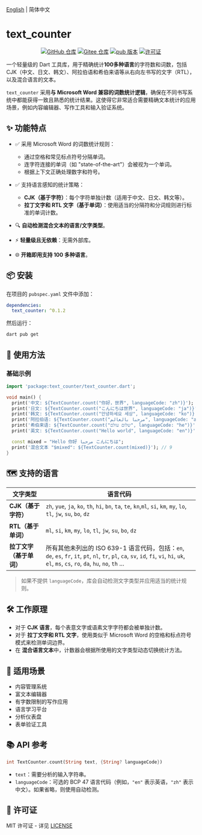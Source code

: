 [English](README.md) | 简体中文
# text_counter

<p align="center">
    <a href="https://github.com/hexwarrior6/text_counter"><img alt="GitHub 仓库" src="https://img.shields.io/github/last-commit/hexwarrior6/text_counter?logo=github"></a>
    <a href="https://gitee.com/HexWarrior6/text_counter"><img alt="Gitee 仓库" src="https://img.shields.io/badge/Gitee-repo-red?logo=gitee"></a>
    <a href="https://pub.dev/packages/text_counter"><img alt="pub 版本" src="https://img.shields.io/pub/v/text_counter?logo=dart"></a>
    <a href="https://github.com/hexwarrior6/text_counter/blob/master/LICENSE"><img alt="许可证" src="https://img.shields.io/github/license/hexwarrior6/text_counter.svg?color=blue"></a>
</p>

一个轻量级的 Dart 工具库，用于精确统计**100多种语言**的字符数和词数，包括 CJK（中文、日文、韩文）、阿拉伯语和希伯来语等从右向左书写的文字（RTL），以及混合语言的文本。

`text_counter` 采用**与 Microsoft Word 兼容的词数统计逻辑**，确保在不同书写系统中都能获得一致且熟悉的统计结果。这使得它非常适合需要精确文本统计的应用场景，例如内容编辑器、写作工具和输入验证系统。

## ✨ 功能特点

- ✅ 采用 Microsoft Word 的词数统计规则：
  - 通过空格和常见标点符号分隔单词。
  - 连字符连接的单词（如 "state-of-the-art"）会被视为一个单词。
  - 根据上下文正确处理数字和符号。

- ✅ 支持语言感知的统计策略：
  - **CJK（基于字符）**：每个字符单独计数（适用于中文、日文、韩文等）。
  - **拉丁文字和 RTL 文字（基于单词）**：使用适当的分隔符和分词规则进行标准的单词计数。

- 🔍 **自动检测混合文本的语言/文字类型**。

- ⚡ **轻量级且无依赖**：无需外部库。

- 🌐 **开箱即用支持 100 多种语言**。

## 📦 安装

在项目的 `pubspec.yaml` 文件中添加：

```yaml
dependencies:
  text_counter: ^0.1.2
```

然后运行：

```bash
dart pub get
```

## 🧪 使用方法

### 基础示例

```dart
import 'package:text_counter/text_counter.dart';

void main() {
  print('中文: ${TextCounter.count("你好，世界", languageCode: "zh")}'); // 5
  print('日文: ${TextCounter.count("こんにちは世界", languageCode: "ja")}'); // 7
  print('韩文: ${TextCounter.count("안녕하세요 세상", languageCode: "ko")}'); // 7
  print('阿拉伯语: ${TextCounter.count("مرحبا بالعالم", languageCode: "ar")}'); // 2
  print('希伯来语: ${TextCounter.count("שלום עולם", languageCode: "he")}'); // 2
  print('英文: ${TextCounter.count("Hello world", languageCode: "en")}'); // 2

  const mixed = "Hello 你好 مرحبا こんにちは";
  print('混合文本 "$mixed": ${TextCounter.count(mixed)}'); // 9
}
```

## 🗺️ 支持的语言

| 文字类型           | 语言代码                                                                                                                                                                          |
|----------------|-------------------------------------------------------------------------------------------------------------------------------------------------------------------------------|
| **CJK（基于字符）**  | `zh`, `yue`, `ja`, `ko`, `th`, `hi`, `bn`, `ta`, `te`, `kn`,`ml`, `si`, `km`, `my`, `lo`, `tl`, `jw`, `su`, `bo`, `dz`                                                        |
| **RTL（基于单词）**  | `ml`, `si`, `km`, `my`, `lo`, `tl`, `jw`, `su`, `bo`, `dz`                                                                                                                    |
| **拉丁文字（基于单词）** | 所有其他未列出的 ISO 639-1 语言代码，包括：`en`, `de`, `es`, `fr`, `it`, `pt`, `nl`, `tr`, `pl`, `ca`, `sv`, `id`, `fi`, `vi`, `hi`, `uk`, `el`, `ms`, `cs`, `ro`, `da`, `hu`, `no`, `th` ... |

> 如果不提供 `languageCode`，库会自动检测文字类型并应用适当的统计规则。

## 🛠️ 工作原理

- 对于 **CJK 语言**，每个表意文字或语素文字字符都会被单独计数。
- 对于 **拉丁文字和 RTL 文字**，使用类似于 Microsoft Word 的空格和标点符号模式来检测单词边界。
- 在 **混合语言文本**中，计数器会根据所使用的文字类型动态切换统计方法。

## 🧩 适用场景

- 内容管理系统
- 富文本编辑器
- 有字数限制的写作应用
- 语言学习平台
- 分析仪表盘
- 表单验证工具

## 📚 API 参考

```dart
int TextCounter.count(String text, {String? languageCode})
```

- `text`：需要分析的输入字符串。
- `languageCode`：可选的 BCP 47 语言代码（例如，`"en"` 表示英语，`"zh"` 表示中文）。如果省略，则使用自动检测。

## 📎 许可证

MIT 许可证 - 详见 [LICENSE](https://yuanbao.tencent.com/chat/naQivTmsDa/LICENSE)